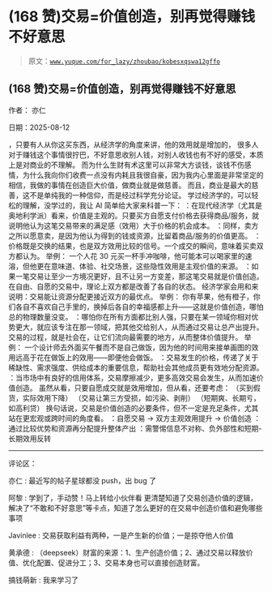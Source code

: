 # (168 赞)交易=价值创造，别再觉得赚钱不好意思

> 原文：[`www.yuque.com/for_lazy/zhoubao/kobesxqswa12gffo`](https://www.yuque.com/for_lazy/zhoubao/kobesxqswa12gffo)

## (168 赞)交易=价值创造，别再觉得赚钱不好意思

作者： 亦仁

日期：2025-08-12

，只要有人从你这买东西，从经济学的角度来讲，他的效用就是增加的，
很多人对于赚钱这个事情很拧巴，不好意思收别人钱，对别人收钱也有不好的感受，本质上是对商业的不理解。
而为什么生财有术这里可以非常大方谈钱，谈钱不伤感情，为什么我向你们收费一点没有内耗且我很自豪，因为我内心里面是非常坚定的相信，我做的事情在创造巨大价值，做商业就是做慈善。
而且，商业是最大的慈善，这不是单纯我的一种信仰，而是经过科学充分论证。 学过经济学的，可以轻松的理解，没学过的，我让 AI 简单给大家来科普一下：
：在现代经济学（尤其是奥地利学派）看来，价值是主观的。只要买方自愿支付价格去获得商品/服务，就说明他认为这笔交易带来的满足感（效用）大于价格的机会成本。
：同样，卖方之所以愿意卖，是因为他认为得到的钱或资源，比留着商品/服务的价值更高。
：价格既是交换的结果，也是双方效用比较的信号。一个成交的瞬间，意味着买卖双方都认为。 举例： 一个人花 30
元买一杯手冲咖啡，他可能本可以喝家里的速溶，但他更在意味道、体验、社交场景，这些隐性效用是主观价值的来源。
：如果一笔交易让至少一方境况更好，且不让另一方变差，那这笔交易就是价值创造。 在自由、自愿的交易中，理论上双方都是改善了各自的状态。
经济学家会用和来说明：交易能让资源分配更接近双方的最优点。 举例：
你有苹果，他有橙子，你们各自不喜欢自己手里的，换掉后各自的幸福感都上升——这就是价值创造，哪怕总的物理数量没变。
：哪怕你在所有方面都比别人强，只要在某一领域你相对优势更大，就应该专注在那一领域，把其他交给别人，从而通过交易让总产出提升。
交易的过程，就是社会在，让它们流向最需要的地方，从而整体价值提升。 举例：
一个设计师去外面买午餐而不是自己做饭，因为他的时间用来接单画图的效用远高于花在做饭上的效用——即便他会做饭。
：交易发生的价格，传递了关于稀缺性、需求强度、供给成本的重要信息，帮助社会其他成员更有效地分配资源。
：当市场中有良好的信用体系，交易摩擦减少，更多高效交易会发生，从而加速价值创造。 虽然从看，只要自愿成交就是效用增加，但从看，还要考虑：
（买到假货，实际效用下降） （交易让第三方受损，如污染、剥削） （短期爽、长期亏，如高利贷）
换句话说，交易是价值创造的必要条件，但不一定是充足条件，尤其站在更宏观或跨时间的角度看。 ：自愿交易 → 双方主观效用提升 → 价值创造
：通过比较优势和资源再分配提升整体产出 ：需警惕信息不对称、负外部性和短期-长期效用反转

* * *

评论区：

亦仁 : 最近写的帖子星球都没 push，出 bug 了

阿黎 : 学到了，手动赞！马上转给小伙伴看 更清楚知道了交易创造价值的逻辑，解决了“不敢和不好意思”等卡点，知道了怎么更好的在交易中创造价值和避免哪些事项

Javinlee : 交易获取利益有两种，一是产生新的价值；一是掠夺他人价值

黄承德 : （deepseek）财富的来源：1、生产创造价值；2、通过交易以释放价值、优化配置、促进分工；3、交易本身也可以直接创造财富。

搞钱萌新 : 我来学习了